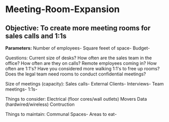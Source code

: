 # Meeting-Room-Expansion
## Objective: To create more meeting rooms for sales calls and 1:1s

**Parameters:**
Number of employees-
Square feeet of space-
Budget-

Questions: 
Current size of desks?
How often are the sales team in the office?
  How often are they on calls?
  Remote employees coming in?
How often are 1:1's?
  Have you considered more walking 1:1's to free up rooms?
Does the legal team need rooms to conduct confidential meetings?

Size of meetings (capacity):
Sales calls-
External Clients-
Interviews-
Team meetings-
1:1s-

Things to consider:
Electrical (floor cores/wall outlets)
Movers
Data (hardwired/wireless)
Contruction

Things to maintain:
Communal Spaces-
Areas to eat-
